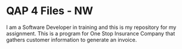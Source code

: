 # QAP 4 Files - NW
 
I am a Software Developer in training and this is my repository for my assignment.
This is a program for One Stop Insurance Company that gathers customer information to generate an invoice.
